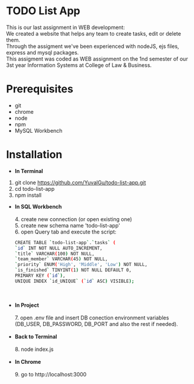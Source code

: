# TODO List App

This is our last assignment in WEB development:<br />
We created a website that helps any team to create tasks, edit or delete them.<br />
Through the assigment we've been experienced with nodeJS, ejs files, express and mysql packages.<br />
This assigment was coded as WEB assignment on the 1nd semester of our 3st year Information Systems at College of Law & Business.<br />


# Prerequisites

- git
- chrome
- node
- npm
- MySQL Workbench

# Installation

- **In Terminal**
 1. git clone https://github.com/YuvalGu/todo-list-app.git<br />
  2. cd todo-list-app<br />
  3. npm install<br />
- **In SQL Workbench**<br /><br />
  4. create new connection (or open existing one)<br />
  5. create new schema name 'todo-list-app'<br />
  6. open Query tab and execute the script:<br />
  ```bash
  CREATE TABLE `todo-list-app`.`tasks` (
  `id` INT NOT NULL AUTO_INCREMENT,
  `title` VARCHAR(100) NOT NULL,
  `team_member` VARCHAR(45) NOT NULL,
  `priority` ENUM('High', 'Middle', 'Low') NOT NULL,
  `is_finished` TINYINT(1) NOT NULL DEFAULT 0,
  PRIMARY KEY (`id`),
  UNIQUE INDEX `id_UNIQUE` (`id` ASC) VISIBLE);
  ```
  <br /><br />
- **In Project**<br /><br />
  7. open .env file and insert DB conection environment variables (DB_USER, DB_PASSWORD, DB_PORT and also the rest if needed).<br /><br />
- **Back to Terminal**<br /><br />
  8. node index.js<br /><br />
- **In Chrome**<br /><br />
  9. go to http://localhost:3000
